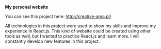 **My personal website**

You can see this project here:
http://creative-area.pl/

All technologies in this project were used to show my skills and improve my experience in React.js. This kind of website could be created using other tools as well, but I wanted to practice React.js and learn more. I will constantly develop new features in this project.
